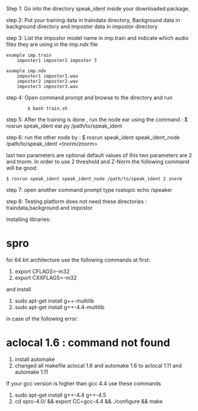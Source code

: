 Step 1: Go into the directory speak_ident inside your downloaded package.

step 2: Put your training data in traindata directory, Background data in background directory and impostor data in impostor directory

step 3: List the impostor model name in imp.train and indicate which audio files they are using in the imp.ndx file

	example imp.train 
		imposter1 imposter2 imposter 3

	example imp.ndx
		imposter1 imposter1.wav
		imposter2 imposter2.wav
		imposter3 imposter3.wav

step 4: Open command prompt and browse to the directory and run 

			$ bash train.sh

step 5: After the training is done , run the node ear using the command :
	$ rosrun speak_ident ear.py /path/to/speak_ident 

step 6: run the other node by :
	$ rosrun speak_ident speak_ident_node /path/to/speak_ident <threshold> <tnorm/znorm>

last two parameters are optional default values of this two parameters are 2 and tnorm. In order to use 2 threshold and Z-Norm the following command will be good:

	$ rosrun speak_ident speak_ident_node /path/to/speak_ident 2 znorm

step 7: open another command prompt type rostopic echo /speaker

step 8: Testing platform does not need these directories : traindata,background and impostor 


Installing libraries:

spro 
==========
for 64 bit architecture use the following commands at first:

1. export CFLAGS=-m32
2. export CXXFLAGS=-m32

and install

1. sudo apt-get install g++-multilib
2. sudo apt-get install g++-4.4-multilib

in case of the following error: 

aclocal 1.6 : command not found
===============================
1. install automake
2. changed all makefile aclocal 1.6 and automake 1.6 to aclocal 1.11 and automake 1.11

If your gcc version is higher than gcc 4.4 use these commands

1. sudo apt-get install g++-4.4 g++-4.5
2. cd spro-4.0/ && export CC=gcc-4.4 && ./configure && make


